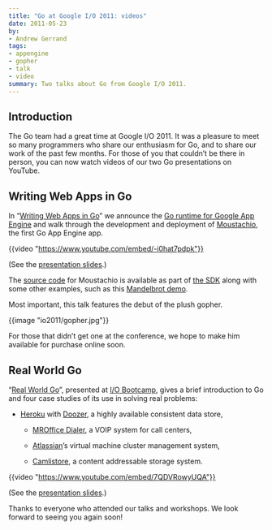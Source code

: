 ```yaml
---
title: "Go at Google I/O 2011: videos"
date: 2011-05-23
by:
- Andrew Gerrand
tags:
- appengine
- gopher
- talk
- video
summary: Two talks about Go from Google I/O 2011.
---
```


## Introduction

The Go team had a great time at Google I/O 2011.
It was a pleasure to meet so many programmers who share our enthusiasm for Go,
and to share our work of the past few months.
For those of you that couldn’t be there in person,
you can now watch videos of our two Go presentations on YouTube.

## Writing Web Apps in Go

In “[Writing Web Apps in Go](http://www.youtube.com/watch?v=-i0hat7pdpk)”
we announce the [Go runtime for Google App Engine](https://blog.golang.org/2011/05/go-and-google-app-engine.html)
and walk through the development and deployment of [Moustachio](http://moustach-io.appspot.com/),
the first Go App Engine app.

{{video "https://www.youtube.com/embed/-i0hat7pdpk"}}

(See the [presentation slides](https://golang.org/doc/talks/io2011/Writing_Web_Apps_in_Go.pdf).)

The [source code](https://code.google.com/p/appengine-go/source/browse/example/moustachio)
for Moustachio is available as part of [the SDK](http://code.google.com/appengine/downloads.html#Google_App_Engine_SDK_for_Go)
along with some other examples,
such as this [Mandelbrot demo](http://mandelbrot-tiles.appspot.com/).

Most important, this talk features the debut of the plush gopher.

{{image "io2011/gopher.jpg"}}

For those that didn’t get one at the conference, we hope to make him available for purchase online soon.

## Real World Go

“[Real World Go](http://www.youtube.com/watch?v=7QDVRowyUQA)”,
presented at [I/O Bootcamp](http://io-bootcamp.com),
gives a brief introduction to Go and four case studies of its use in solving real problems:
- [Heroku](http://heroku.com) with [Doozer](https://github.com/ha/doozerd),
  a highly available consistent data store,

  - [MROffice Dialer](http://mroffice.org/telephony.html), a VOIP system for call centers,

  - [Atlassian](http://www.atlassian.com)’s virtual machine cluster management system,

  - [Camlistore](http://www.camlistore.org), a content addressable storage system.

{{video "https://www.youtube.com/embed/7QDVRowyUQA"}}

(See the [presentation slides](https://golang.org/doc/talks/io2011/Real_World_Go.pdf).)

Thanks to everyone who attended our talks and workshops. We look forward to seeing you again soon!
